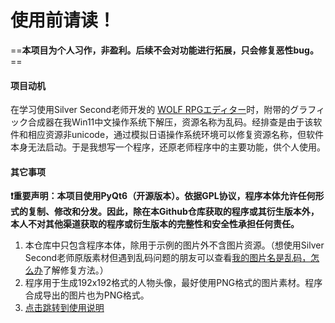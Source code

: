 <h1>使用前请读！</h1>

==**本项目为个人习作，非盈利。后续不会对功能进行拓展，只会修复恶性bug。**==

#### 项目动机
在学习使用Silver Second老师开发的 [WOLF RPGエディター](https://silversecond.com/WolfRPGEditor/Download.html#0)时，附带的グラフィック合成器在我Win11中文操作系统下解压，资源名称为乱码。经排查是由于该软件和相应资源非unicode，通过模拟日语操作系统环境可以修复资源名称，但软件本身无法启动。于是我想写一个程序，还原老师程序中的主要功能，供个人使用。

#### 其它事项
**❗重要声明：本项目使用PyQt6（开源版本）。依据GPL协议，程序本体允许任何形式的复制、修改和分发。因此，除在本Github仓库获取的程序或其衍生版本外，本人不对其他渠道获取的程序或衍生版本的完整性和安全性承担任何责任。**

1. 本仓库中只包含程序本体，除用于示例的图片外不含图片资源。（想使用Silver Second老师原版素材但遇到乱码问题的朋友可以查看[我的图片名是乱码，怎么办](FixPic.md)了解修复方法。）
2. 程序用于生成192x192格式的人物头像，最好使用PNG格式的图片素材。程序合成导出的图片也为PNG格式。
3. [点击跳转到使用说明](Guide.md)

